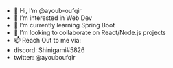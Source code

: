 - 👋 Hi, I’m @ayoub-oufqir
- 👀 I’m interested in Web Dev
- 🌱 I’m currently learning Spring Boot
- 💞️ I’m looking to collaborate on React/Node.js projects
- 📫 Reach Out to me via:
-  discord: Shinigami#5826
-  twitter: @ayouboufqir

<!---
ayoub-oufqir/ayoub-oufqir is a ✨ special ✨ repository because its `README.md` (this file) appears on your GitHub profile.
You can click the Preview link to take a look at your changes.
--->
